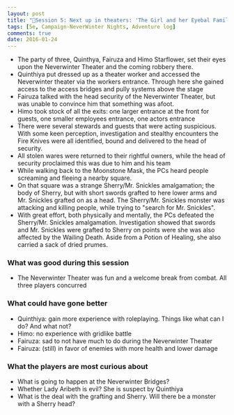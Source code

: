 ```yaml
---
layout: post
title: "🐲Session 5: Next up in theaters: 'The Girl and her Eyebal Familiar'"
tags: [5e, Campaign-NeverWinter Nights, Adventure log]
comments: true
date: 2016-01-24
---
```


- The party of three, Quinthya, Fairuza and Himo Starflower, set their eyes upon the Neverwinter Theater and the coming robbery there.
- Quinthiya put dressed up as a theater worker and accessed the Neverwinter theater via the workers entrance. Through here she gained access to the access bridges and pully systems above the stage
- Fairuza talked with the head security of the Neverwinter Theater, but was unable to convince him that something was afoot.
- Himo took stock of all the exits: one larger entrance at the front for guests, one smaller employees entrance, one actors entrance
- There were several stewards and guests that were acting suspicious. With some keen perception, investigation and stealthy encounters the Fire Knives were all identified, bound and delivered to the head of security.
- All stolen wares were returned to their rightful owners, while the head of security proclaimed this was due to him and his team
- While walking back to the Moonstone Mask, the PCs heard people screaming and fleeing a nearby square.
- On that square was a strange Sherry/Mr. Snickles amalgamation; the body of Sherry, but with short swords grafted to here lower arms and Mr. Snickles grafted on as a head. The Sherry/Mr. Snickles monster was attacking and killing people, while trying to "search for Mr. Snickles".
- With great effort, both physically and mentally, the PCs defeated the Sherry/Mr. Snickles amalgamation. Investigation showed that swords and Mr. Snickles were grafted to Sherry on points were she was also affected by the Wailing Death. Aside from a Potion of Healing, she also carried a sack of dried prumes.

### What was good during this session

- The Neverwinter Theater was fun and a welcome break from combat. All three players concurred

### What could have gone better

- Quinthiya: gain more experience with roleplaying. Things like what can I do? And what not?
- Himo: no experience with gridlike battle
- Fairuza: sad to not have much to do during the Neverwinter Theater
- Fairuza: (still) in favor of enemies with more health and lower damage

### What the players are most curious about

- What is going to happen at the Neverwinter Bridges?
- Whether Lady Aribeth is evil? She is suspect by Quinthiya
- What is the deal with the grafting and Sherry. Will there be a monster with a Sherry head?